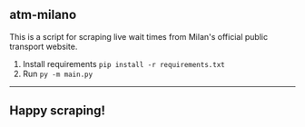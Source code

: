 atm-milano
---
This is a script for scraping live wait times from Milan's official public transport website.
1. Install requirements `pip install -r requirements.txt`
2. Run `py -m main.py`
---

## Happy scraping!

